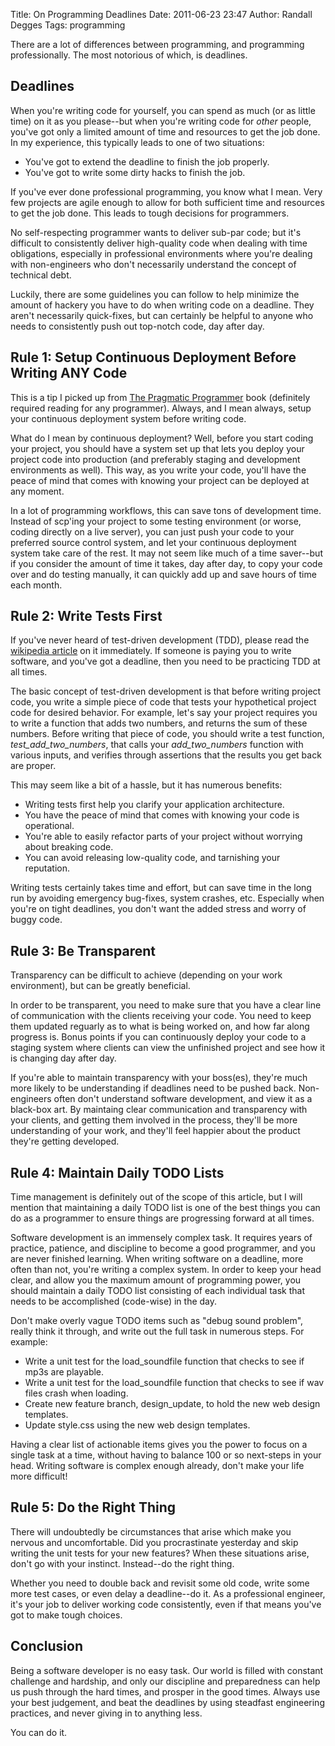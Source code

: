 Title: On Programming Deadlines
Date: 2011-06-23 23:47
Author: Randall Degges
Tags: programming


There are a lot of differences between programming, and programming
professionally. The most notorious of which, is deadlines.


## Deadlines

When you're writing code for yourself, you can spend as much (or as little time)
on it as you please--but when you're writing code for *other* people, you've got
only a limited amount of time and resources to get the job done. In my
experience, this typically leads to one of two situations:

-   You've got to extend the deadline to finish the job properly.
-   You've got to write some dirty hacks to finish the job.

If you've ever done professional programming, you know what I mean. Very few
projects are agile enough to allow for both sufficient time and resources to get
the job done. This leads to tough decisions for programmers.

No self-respecting programmer wants to deliver sub-par code; but it's difficult
to consistently deliver high-quality code when dealing with time obligations,
especially in professional environments where you're dealing with non-engineers
who don't necessarily understand the concept of technical debt.

Luckily, there are some guidelines you can follow to help minimize the amount of
hackery you have to do when writing code on a deadline. They aren't necessarily
quick-fixes, but can certainly be helpful to anyone who needs to consistently
push out top-notch code, day after day.


## Rule 1: Setup Continuous Deployment Before Writing ANY Code

This is a tip I picked up from [The Pragmatic Programmer][] book (definitely
required reading for any programmer). Always, and I mean always, setup your
continuous deployment system before writing code.

What do I mean by continuous deployment? Well, before you start coding your
project, you should have a system set up that lets you deploy your project code
into production (and preferably staging and development environments as well).
This way, as you write your code, you'll have the peace of mind that comes with
knowing your project can be deployed at any moment.

In a lot of programming workflows, this can save tons of development time.
Instead of scp'ing your project to some testing environment (or worse, coding
directly on a live server), you can just push your code to your preferred source
control system, and let your continuous deployment system take care of the rest.
It may not seem like much of a time saver--but if you consider the amount of
time it takes, day after day, to copy your code over and do testing manually, it
can quickly add up and save hours of time each month.


## Rule 2: Write Tests First

If you've never heard of test-driven development (TDD), please read the
[wikipedia article][] on it immediately. If someone is paying you to write
software, and you've got a deadline, then you need to be practicing TDD at all
times.

The basic concept of test-driven development is that before writing project
code, you write a simple piece of code that tests your hypothetical project code
for desired behavior. For example, let's say your project requires you to write
a function that adds two numbers, and returns the sum of these numbers. Before
writing that piece of code, you should write a test function,
*test_add_two_numbers*, that calls your *add_two_numbers* function with
various inputs, and verifies through assertions that the results you get back
are proper.

This may seem like a bit of a hassle, but it has numerous benefits:

-   Writing tests first help you clarify your application architecture.
-   You have the peace of mind that comes with knowing your code is operational.
-   You're able to easily refactor parts of your project without worrying about
    breaking code.
-   You can avoid releasing low-quality code, and tarnishing your reputation.

Writing tests certainly takes time and effort, but can save time in the long run
by avoiding emergency bug-fixes, system crashes, etc. Especially when you're on
tight deadlines, you don't want the added stress and worry of buggy code.


## Rule 3: Be Transparent

Transparency can be difficult to achieve (depending on your work environment),
but can be greatly beneficial.

In order to be transparent, you need to make sure that you have a clear line of
communication with the clients receiving your code. You need to keep them
updated reguarly as to what is being worked on, and how far along progress is.
Bonus points if you can continuously deploy your code to a staging system where
clients can view the unfinished project and see how it is changing day after
day.

If you're able to maintain transparency with your boss(es), they're much more
likely to be understanding if deadlines need to be pushed back. Non-engineers
often don't understand software development, and view it as a black-box art. By
maintaing clear communication and transparency with your clients, and getting
them involved in the process, they'll be more understanding of your work, and
they'll feel happier about the product they're getting developed.


## Rule 4: Maintain Daily TODO Lists

Time management is definitely out of the scope of this article, but I will
mention that maintaining a daily TODO list is one of the best things you can do
as a programmer to ensure things are progressing forward at all times.

Software development is an immensely complex task. It requires years of
practice, patience, and discipline to become a good programmer, and you are
never finished learning. When writing software on a deadline, more often than
not, you're writing a complex system. In order to keep your head clear, and
allow you the maximum amount of programming power, you should maintain a daily
TODO list consisting of each individual task that needs to be accomplished
(code-wise) in the day.

Don't make overly vague TODO items such as "debug sound problem", really think
it through, and write out the full task in numerous steps. For example:

-   Write a unit test for the load_soundfile function that checks to see if
    mp3s are playable.
-   Write a unit test for the load_soundfile function that checks to see if wav
    files crash when loading.
-   Create new feature branch, design_update, to hold the new web design
    templates.
-   Update style.css using the new web design templates.

Having a clear list of actionable items gives you the power to focus on a single
task at a time, without having to balance 100 or so next-steps in your head.
Writing software is complex enough already, don't make your life more difficult!


## Rule 5: Do the Right Thing

There will undoubtedly be circumstances that arise which make you nervous and
uncomfortable. Did you procrastinate yesterday and skip writing the unit tests
for your new features? When these situations arise, don't go with your instinct.
Instead--do the right thing.

Whether you need to double back and revisit some old code, write some more test
cases, or even delay a deadline--do it. As a professional engineer, it's your
job to deliver working code consistently, even if that means you've got to make
tough choices.


## Conclusion

Being a software developer is no easy task. Our world is filled with constant
challenge and hardship, and only our discipline and preparedness can help us
push through the hard times, and prosper in the good times. Always use your best
judgement, and beat the deadlines by using steadfast engineering practices, and
never giving in to anything less.

You can do it.


  [The Pragmatic Programmer]: http://www.amazon.com/gp/product/020161622X/ref=as_li_ss_tl?ie=UTF8&tag=projectb14ck-20&linkCode=as2&camp=217145&creative=399369&creativeASIN=020161622X
    "The Pragmatic Programmer"
  [wikipedia article]: http://en.wikipedia.org/wiki/Test-driven_development
    "test-driven development"
